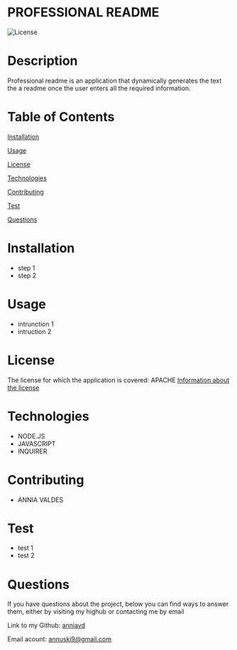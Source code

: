 # PROFESSIONAL README


![License](https://img.shields.io/badge/License-APACHE-grenn.svg)
  

# Description

Professional readme is an application that dynamically generates the text the a readme once the user enters all the required information.
  

# Table of Contents

[Installation](#Installation)

[Usage](#Usage)

[License](#License)


[Technologies](#Technologies)

[Contributing](#Contributing)

[Test](#Test)

[Questions](#Questions)


  
# Installation 
 - step 1
- step 2


# Usage 
 - intrunction 1
- intruction 2


# License
The license for which the application is covered:
APACHE [Information about the license](https://opensource.org/licenses/APACHE-2.0) 

# Technologies 
 - NODE.JS
- JAVASCRIPT
- INQUIRER


# Contributing 
 - ANNIA VALDES


# Test 
 - test 1
- test 2


# Questions

  If you have questions about the project, below you can find ways to answer them, either by visiting my highub or contacting me by email
  
  Link to my Github: [anniavd](https://github.com/anniavd)

  
  Email acount: [annuski9@gmail.com](mailto:annuski9@gmail.com)
    
